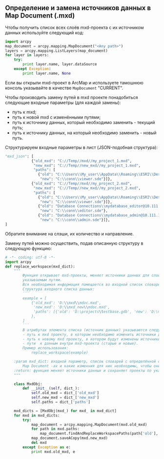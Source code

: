 ## Определение и замена источников данных в Map Document (.mxd)

Чтобы получить список всех слоёв mxd-проекта с их источником данных используйте следующий код: 

```python
import arcpy
map_document = arcpy.mapping.MapDocument("<Any path>")
layers = arcpy.mapping.ListLayers(map_document)
for layer in layers:
    try:
        print layer.name, layer.dataSource
    except Exception:
        print layer.name, None
```

Если вы открыли mxd-проект в ArcMap и используете тамошнюю консоль указывайте в качестве `MapDocument` "CURRENT".


Чтобы производить замену путей в mxd проекте понадобиться следующие входные параметры (для каждой замены):
 - путь к mxd;
 - путь к новой mxd с изменёнными путями;
 - путь к источнику данных, который необходимо заменить - текущий путь;
 - путь к источнику данных, на который необходимо заменить - новый путь.

Структурируем входные параметры в лист (JSON-подобная структура):
```python
"mxd_json": [
            {"old_mxd": "C://Temp//mxd//my_project_1.mxd",
             "new_mxd": "C://Temp//new_mxd//my_project_1.mxd",
             "paths": [
               {"old": "C:\\Users\\My_user\\AppData\\Roaming\\ESRI\\Desktop10.4\\ArcCatalog\\mydatabase_myuser@10.111.11.123.sde",
                "new": "C:\\conn\\viewer.sde"}]},
            {"old_mxd": "C://Temp//mxd//my_project_2.mxd",
             "new_mxd": "C://Temp//new_mxd//my_project_2.mxd",
             "paths": [
               {"old": "C:\\Users\\My_user\\AppData\\Roaming\\ESRI\\Desktop10.4\\ArcCatalog\\mydatabase_myuser@10.111.11.123.sde",
                "new": "C:\\conn\\viewer.sde"}]},
               {"old": "Database Connections\\mydatabase_editor@10.111.11.123.sde",
                "new": "C:\\conn\\editor.sde"},
               {"old": "Database Connections\\mydatabase_admin@10.111.11.123.sde",
                "new": "C:\\conn\\admin.sde"}]},
]
```
Обратите внимание на слэши, их количество и направление.

Замену путей можно осуществить, подав описанную структуру в следующую функцию:

```python
# -*- coding: utf-8 -*-
import arcpy
def replace_workspace(mxd_dict):
    """
        Функция открывает mxd-проекты, меняет источники данных для слоёв и сохраняет новые проекты по
        указываемым путям.
        Вся необходимая информация помещается во входной список словарей.
        Структура входного списка данных:
        ```
        example = [
            {'old_mxd': 'D:\\mxd\\mdoc.mxd',
             'new_mxd': 'D:\\mxd_new\\mdoc.mxd',
             'paths': [{'old': 'D:\projects\testbase.gdb', 'new': 'D:\megabase.gdb'},]
            },
        ]
        ```
        В атрибутах элемента списка (источник данных) указываются следующе параметры:
        - путь к mxd проекту, в котором необходимо изменить источники данных;
        - путь к новому mxd проекту, в котором будут изменены источники данных;
        - пути  к данным внутри mxd-проекта (старые и новые).
        Пример использования:
            replace_workspace(example)

    :param mxd_dict: входной параметр, список словарей с определённой структурой, в котором хранится информация о
        Map Document -ах и какие изменния для них необходимы, чтобы они заработали на других источниках данных.
    :return: функция меняет источники данных и сохраняет проекты по указаннному пути и ничего не возвращает
    """

    class MxdObj:
        def __init__(self, dict_):
            self.old_mxd = dict_['old_mxd']
            self.new_mxd = dict_['new_mxd']
            self.paths = dict_['paths']

    mxd_dicts = [MxdObj(mxd_) for mxd_ in mxd_dict]
    for mxd in mxd_dicts:
        try:
            map_document = arcpy.mapping.MapDocument(mxd.old_mxd)
            for path in mxd.paths:
                map_document.findAndReplaceWorkspacePaths(path['old'], path['new'])
            map_document.saveACopy(mxd.new_mxd)
            del mxd
        except Exception as e:
            print mxd.old_mxd, e
```